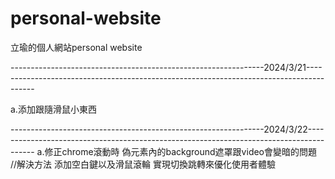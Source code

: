 # personal-website

立瑜的個人網站personal website

---------------------------------------------------------------2024/3/21----------------------------------------------------------------------------------------

a.添加跟隨滑鼠小東西

---------------------------------------------------------------2024/3/22----------------------------------------------------------------------------------------
a.修正chrome滾動時
偽元素內的background遮罩跟video會變暗的問題 
//解決方法  添加空白鍵以及滑鼠滾輪 實現切換跳轉來優化使用者體驗
